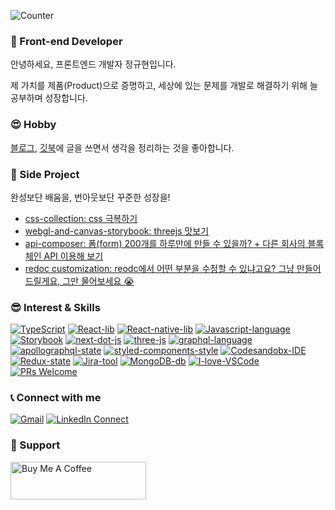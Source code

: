 ![Counter](https://visitor-badge.glitch.me/badge?page_id=JungKyuHyun.visitor-badge)

### 👋  Front-end Developer 

안녕하세요, 프론트엔드 개발자 정규현입니다.

제 가치를 제품(Product)으로 증명하고, 세상에 있는 문제를 개발로 해결하기 위해 늘 공부하며 성장합니다.


### 😍  Hobby 

[블로그](https://code-masterjung.tistory.com), [깃북](https://ajdkfl6445.gitbook.io/study/)에 글을 쓰면서 생각을 정리하는 것을 좋아합니다. <br />

### 🎠 Side Project

완성보단 배움을, 번아웃보단 꾸준한 성장을!

- [css-collection: css 극복하기](https://css-collection-git-main-jungkyuhyun.vercel.app/)
- [webgl-and-canvas-storybook: threejs 맛보기](https://webgl-and-canvas-storybook.vercel.app/?path=/story/welcome--page)
- [api-composer: 폼(form) 200개를 하루만에 만들 수 있을까? + 다른 회사의 블록체인 API 이용해 보기](https://api-composer.vercel.app/)
- [redoc customization: reodc에서 어떤 부분을 수정할 수 있냐고요? 그냥 만들어 드릴게요, 그만 물어보세요 😭](https://redoc-customization.vercel.app/?path=/story/introduction--page)

### 😎  Interest & Skills 

[![TypeScript](https://img.shields.io/badge/TypeScript-language-007ACC.svg?logo=typescript)](https://www.typescriptlang.org/)
[![React-lib](https://img.shields.io/badge/React%20and%20hooks-web-61DAFB.svg?logo=react)](https://reactjs.org/)
[![React-native-lib](https://img.shields.io/badge/React%20Native-mobile-61DAFB.svg?logo=react)](https://reactnative.dev/)
[![Javascript-language](https://img.shields.io/badge/Javascript-language-F7DF1E.svg?logo=javascript)](https://www.ecma-international.org/publications/standards/Ecma-262.htm)
[![Storybook](https://img.shields.io/badge/storybook-ui-ff4785.svg?logo=storybook)](https://storybook.js.org/)
[![next-dot-js](https://img.shields.io/badge/nextjs-ssr-000000.svg?logo=vercel)](https://nextjs.org/)
[![three-js](https://img.shields.io/badge/threejs-webgl-000000.svg?logo=webgl)](https://threejs.org/)
[![graphql-language](https://img.shields.io/badge/graphql-language-E10098.svg?logo=graphql)](https://graphql.org/)
[![apollographql-state](https://img.shields.io/badge/apollo-graphql-311C87.svg?logo=apollo-graphql)](https://www.apollographql.com/)
[![styled-components-style](https://img.shields.io/badge/%F0%9F%92%85%20styled--components%20and%20emotion-CssInJs-orange.svg)](https://github.com/styled-components/styled-components)
[![Codesandobx-IDE](https://img.shields.io/badge/Codesandbox-IDE-000000.svg?logo=codesandbox)](https://codesandbox.io/)
[![Redux-state](https://img.shields.io/badge/Redux-web-764ABC.svg?logo=redux)](https://redux.js.org/)
[![Jira-tool](https://img.shields.io/badge/Jira-tool-0052CC.svg?logo=jira-software)](https://www.atlassian.com/software/jira)
[![MongoDB-db](https://img.shields.io/badge/MongoDB-Database-47A248.svg?logo=mongodb)](https://www.mongodb.com/)
[![I-love-VSCode](https://img.shields.io/badge/I%20love-VSCode-007ACC.svg?logo=visual-studio-code)](https://code.visualstudio.com/)
[![PRs Welcome](https://img.shields.io/badge/PRs-welcome-181717.svg?logo=github)](https://github.com/JungKyuHyun)



### 📞  Connect with me  

[![Gmail](https://img.shields.io/badge/%20-Send%20Mail-black?color=14171A&labelColor=ef5350&logo=gmail&logoColor=ffffff)](mailto:ajdkfl6445@gmail.com) 
[![LinkedIn Connect](https://img.shields.io/badge/%20-LinkedIn-black?color=14171A&labelColor=0077b5&logo=linkedin&logoColor=ffffff)](https://www.linkedin.com/in/kyu-hyun/)

### 🤝 Support

<a href="https://www.buymeacoffee.com/kyuhyu" target="_blank"><img src="https://cdn.buymeacoffee.com/buttons/v2/default-yellow.png" alt="Buy Me A Coffee" style="height: 60px !important;width: 217px !important;" ></a>
